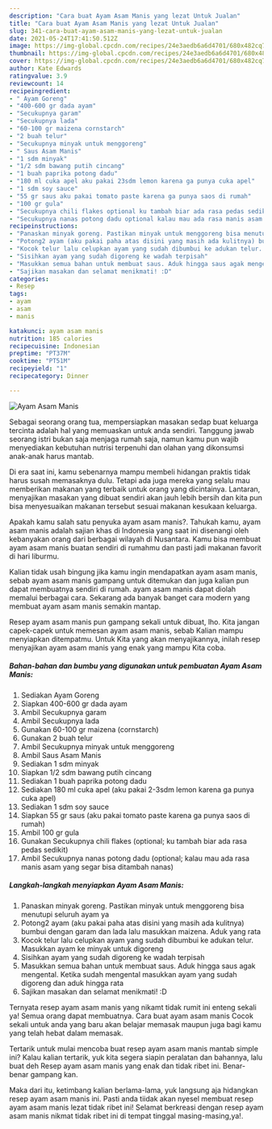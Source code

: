 ```yaml
---
description: "Cara buat Ayam Asam Manis yang lezat Untuk Jualan"
title: "Cara buat Ayam Asam Manis yang lezat Untuk Jualan"
slug: 341-cara-buat-ayam-asam-manis-yang-lezat-untuk-jualan
date: 2021-05-24T17:41:50.512Z
image: https://img-global.cpcdn.com/recipes/24e3aedb6a6d4701/680x482cq70/ayam-asam-manis-foto-resep-utama.jpg
thumbnail: https://img-global.cpcdn.com/recipes/24e3aedb6a6d4701/680x482cq70/ayam-asam-manis-foto-resep-utama.jpg
cover: https://img-global.cpcdn.com/recipes/24e3aedb6a6d4701/680x482cq70/ayam-asam-manis-foto-resep-utama.jpg
author: Kate Edwards
ratingvalue: 3.9
reviewcount: 14
recipeingredient:
- " Ayam Goreng"
- "400-600 gr dada ayam"
- "Secukupnya garam"
- "Secukupnya lada"
- "60-100 gr maizena cornstarch"
- "2 buah telur"
- "Secukupnya minyak untuk menggoreng"
- " Saus Asam Manis"
- "1 sdm minyak"
- "1/2 sdm bawang putih cincang"
- "1 buah paprika potong dadu"
- "180 ml cuka apel aku pakai 23sdm lemon karena ga punya cuka apel"
- "1 sdm soy sauce"
- "55 gr saus aku pakai tomato paste karena ga punya saos di rumah"
- "100 gr gula"
- "Secukupnya chili flakes optional ku tambah biar ada rasa pedas sedikit"
- "Secukupnya nanas potong dadu optional kalau mau ada rasa manis asam yang segar bisa ditambah nanas"
recipeinstructions:
- "Panaskan minyak goreng. Pastikan minyak untuk menggoreng bisa menutupi seluruh ayam ya"
- "Potong2 ayam (aku pakai paha atas disini yang masih ada kulitnya) bumbui dengan garam dan lada lalu masukkan maizena. Aduk yang rata"
- "Kocok telur lalu celupkan ayam yang sudah dibumbui ke adukan telur. Masukkan ayam ke minyak untuk digoreng"
- "Sisihkan ayam yang sudah digoreng ke wadah terpisah"
- "Masukkan semua bahan untuk membuat saus. Aduk hingga saus agak mengental. Ketika sudah mengental masukkan ayam yang sudah digoreng dan aduk hingga rata"
- "Sajikan masakan dan selamat menikmati! :D"
categories:
- Resep
tags:
- ayam
- asam
- manis

katakunci: ayam asam manis 
nutrition: 185 calories
recipecuisine: Indonesian
preptime: "PT37M"
cooktime: "PT51M"
recipeyield: "1"
recipecategory: Dinner

---
```



![Ayam Asam Manis](https://img-global.cpcdn.com/recipes/24e3aedb6a6d4701/680x482cq70/ayam-asam-manis-foto-resep-utama.jpg)

Sebagai seorang orang tua, mempersiapkan masakan sedap buat keluarga tercinta adalah hal yang memuaskan untuk anda sendiri. Tanggung jawab seorang istri bukan saja menjaga rumah saja, namun kamu pun wajib menyediakan kebutuhan nutrisi terpenuhi dan olahan yang dikonsumsi anak-anak harus mantab.

Di era  saat ini, kamu sebenarnya mampu membeli hidangan praktis tidak harus susah memasaknya dulu. Tetapi ada juga mereka yang selalu mau memberikan makanan yang terbaik untuk orang yang dicintainya. Lantaran, menyajikan masakan yang dibuat sendiri akan jauh lebih bersih dan kita pun bisa menyesuaikan makanan tersebut sesuai makanan kesukaan keluarga. 



Apakah kamu salah satu penyuka ayam asam manis?. Tahukah kamu, ayam asam manis adalah sajian khas di Indonesia yang saat ini disenangi oleh kebanyakan orang dari berbagai wilayah di Nusantara. Kamu bisa membuat ayam asam manis buatan sendiri di rumahmu dan pasti jadi makanan favorit di hari liburmu.

Kalian tidak usah bingung jika kamu ingin mendapatkan ayam asam manis, sebab ayam asam manis gampang untuk ditemukan dan juga kalian pun dapat membuatnya sendiri di rumah. ayam asam manis dapat diolah memalui berbagai cara. Sekarang ada banyak banget cara modern yang membuat ayam asam manis semakin mantap.

Resep ayam asam manis pun gampang sekali untuk dibuat, lho. Kita jangan capek-capek untuk memesan ayam asam manis, sebab Kalian mampu menyiapkan ditempatmu. Untuk Kita yang akan menyajikannya, inilah resep menyajikan ayam asam manis yang enak yang mampu Kita coba.

<!--inarticleads1-->

##### Bahan-bahan dan bumbu yang digunakan untuk pembuatan Ayam Asam Manis:

1. Sediakan  Ayam Goreng
1. Siapkan 400-600 gr dada ayam
1. Ambil Secukupnya garam
1. Ambil Secukupnya lada
1. Gunakan 60-100 gr maizena (cornstarch)
1. Gunakan 2 buah telur
1. Ambil Secukupnya minyak untuk menggoreng
1. Ambil  Saus Asam Manis
1. Sediakan 1 sdm minyak
1. Siapkan 1/2 sdm bawang putih cincang
1. Sediakan 1 buah paprika potong dadu
1. Sediakan 180 ml cuka apel (aku pakai 2-3sdm lemon karena ga punya cuka apel)
1. Sediakan 1 sdm soy sauce
1. Siapkan 55 gr saus (aku pakai tomato paste karena ga punya saos di rumah)
1. Ambil 100 gr gula
1. Gunakan Secukupnya chili flakes (optional; ku tambah biar ada rasa pedas sedikit)
1. Ambil Secukupnya nanas potong dadu (optional; kalau mau ada rasa manis asam yang segar bisa ditambah nanas)




<!--inarticleads2-->

##### Langkah-langkah menyiapkan Ayam Asam Manis:

1. Panaskan minyak goreng. Pastikan minyak untuk menggoreng bisa menutupi seluruh ayam ya
1. Potong2 ayam (aku pakai paha atas disini yang masih ada kulitnya) bumbui dengan garam dan lada lalu masukkan maizena. Aduk yang rata
1. Kocok telur lalu celupkan ayam yang sudah dibumbui ke adukan telur. Masukkan ayam ke minyak untuk digoreng
1. Sisihkan ayam yang sudah digoreng ke wadah terpisah
1. Masukkan semua bahan untuk membuat saus. Aduk hingga saus agak mengental. Ketika sudah mengental masukkan ayam yang sudah digoreng dan aduk hingga rata
1. Sajikan masakan dan selamat menikmati! :D




Ternyata resep ayam asam manis yang nikamt tidak rumit ini enteng sekali ya! Semua orang dapat membuatnya. Cara buat ayam asam manis Cocok sekali untuk anda yang baru akan belajar memasak maupun juga bagi kamu yang telah hebat dalam memasak.

Tertarik untuk mulai mencoba buat resep ayam asam manis mantab simple ini? Kalau kalian tertarik, yuk kita segera siapin peralatan dan bahannya, lalu buat deh Resep ayam asam manis yang enak dan tidak ribet ini. Benar-benar gampang kan. 

Maka dari itu, ketimbang kalian berlama-lama, yuk langsung aja hidangkan resep ayam asam manis ini. Pasti anda tiidak akan nyesel membuat resep ayam asam manis lezat tidak ribet ini! Selamat berkreasi dengan resep ayam asam manis nikmat tidak ribet ini di tempat tinggal masing-masing,ya!.

